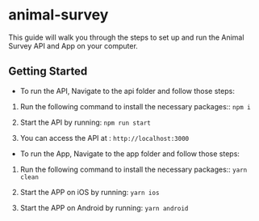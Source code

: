 # animal-survey

This guide will walk you through the steps to set up and run the Animal Survey API and App on your computer.

## Getting Started

- To run the API, Navigate to the api folder and follow those steps:

1. Run the following command to install the necessary packages::
   `npm i`

2. Start the API by running:
   `npm run start`

3. You can access the API at :
   `http://localhost:3000`

- To run the App, Navigate to the app folder and follow those steps:

1. Run the following command to install the necessary packages::
   `yarn clean`

2. Start the APP on iOS by running:
   `yarn ios`

3. Start the APP on Android by running:
   `yarn android`
